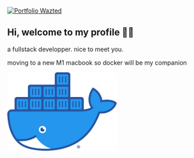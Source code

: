 [![Portfolio Wazted](https://img.shields.io/badge/wazted.fr-Portfolio-purple)](https://wazted.fr)

<h2>Hi, welcome to my profile 🙌🏻</h2>

a fullstack developper. nice to meet you.

moving to a new M1 macbook so docker will be my companion

[<img src="Moby-logo.png" width="50%" height="auto">](https://www.docker.com/products/docker-desktop)

<!--
**Wazted/Wazted** is a ✨ _special_ ✨ repository because its `README.md` (this file) appears on your GitHub profile.

Here are some ideas to get you started:

- 🔭 I’m currently working on ...
- 🌱 I’m currently learning ...
- 👯 I’m looking to collaborate on ...
- 🤔 I’m looking for help with ...
- 💬 Ask me about ...
- 📫 How to reach me: ...
- 😄 Pronouns: ...
- ⚡ Fun fact: ...
-->
